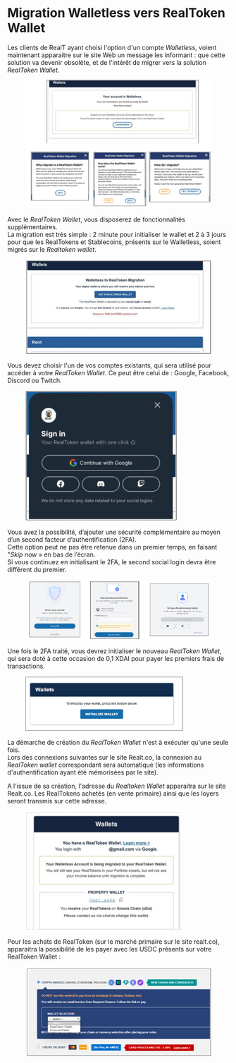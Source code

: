 # Migration Walletless vers RealToken Wallet

Les clients de RealT ayant choisi l'option d'un compte _Walletless_, voient maintenant apparaitre sur le site Web un message les informant : que cette solution va devenir obsolète, et de l'intérêt de migrer vers la solution _RealToken Wallet._

<figure><img src="../../.gitbook/assets/image (281).png" alt="" width="563"><figcaption></figcaption></figure>

Avec le _RealToken Wallet_, vous disposerez de fonctionnalités supplémentaires.\
La migration est très simple : 2 minute pour initialiser le wallet et 2 à 3 jours pour que les RealTokens et Stablecoins, présents sur le Walletless, soient migrés sur le _Realtoken wallet_.

<figure><img src="../../.gitbook/assets/image (283).png" alt="" width="549"><figcaption></figcaption></figure>

Vous devez choisir l'un de vos comptes existants, qui sera utilisé pour accéder à votre _RealToken Wallet_. Ce peut être celui de : Google, Facebook, Discord ou Twitch.

<figure><img src="../../.gitbook/assets/image (2) (1).png" alt="" width="344"><figcaption></figcaption></figure>

Vous avez la possibilité, d’ajouter une sécurité complémentaire au moyen d’un second facteur d’authentification (2FA). \
Cette option peut ne pas être retenue dans un premier temps, en faisant "_Skip now_ » en bas de l’écran. \
Si vous continuez en initialisant le 2FA, le second social login devra être différent du premier.

<figure><img src="../../.gitbook/assets/image (5).png" alt=""><figcaption></figcaption></figure>

Une fois le 2FA traité, vous devrez initialiser le nouveau _RealToken Wallet_, qui sera doté à cette occasion de 0,1 XDAI pour payer les premiers frais de transactions.

<figure><img src="../../.gitbook/assets/image (3) (1).png" alt="" width="360"><figcaption></figcaption></figure>

La démarche de création du _RealToken Wallet_ n'est à exécuter qu'une seule fois. \
Lors des connexions suivantes sur le site Realt.co, la connexion au _RealToken wallet_ correspondant sera automatique (les informations d'authentification ayant été mémorisées par le site).

A l'issue de sa création, l'adresse du _Realtoken Wallet_ apparaitra sur le site Realt.co. Les RealTokens achetés (en vente primaire) ainsi que les loyers seront transmis sur cette adresse.

<figure><img src="../../.gitbook/assets/image (284).png" alt="" width="357"><figcaption></figcaption></figure>

Pour les achats de RealToken (sur le marché primaire sur le site realt.co), apparaitra la possibilité de les payer avec les USDC présents sur votre RealToken Wallet :

<figure><img src="../../.gitbook/assets/image (1).png" alt="" width="563"><figcaption></figcaption></figure>
